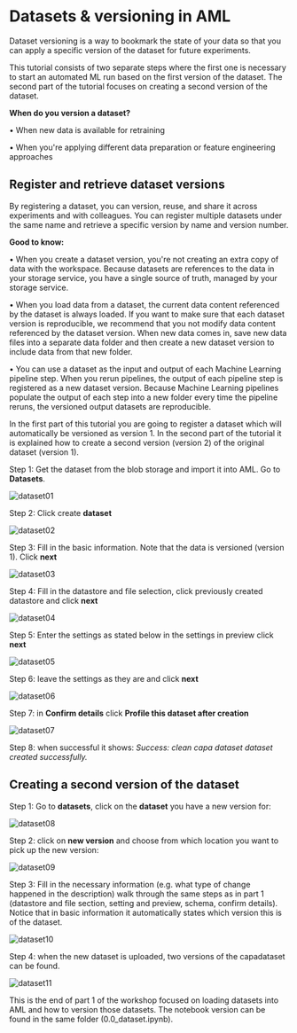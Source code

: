 # Datasets & versioning in AML

Dataset versioning is a way to bookmark the state of your data so that you can apply a specific version of the dataset for future experiments.

This tutorial consists of two separate steps where the first one is necessary to start an automated ML run based on the first version of the dataset. The second part of the tutorial  focuses on creating a second version of the dataset. 

**When do you version a dataset?**

•	When new data is available for retraining

•	When you're applying different data preparation or feature engineering approaches

## Register and retrieve dataset versions

By registering a dataset, you can version, reuse, and share it across experiments and with colleagues. You can register multiple datasets under the same name and retrieve a specific version by name and version number.

**Good to know:**

•	When you create a dataset version, you're not creating an extra copy of data with the workspace. Because datasets are references to the data in your storage service, you have a single source of truth, managed by your storage service.

•	When you load data from a dataset, the current data content referenced by the dataset is always loaded. If you want to make sure that each dataset version is reproducible, we recommend that you not modify data content referenced by the dataset version. When new data comes in, save new data files into a separate data folder and then create a new dataset version to include data from that new folder.

•	You can use a dataset as the input and output of each Machine Learning pipeline step. When you rerun pipelines, the output of each pipeline step is registered as a new dataset version. Because Machine Learning pipelines populate the output of each step into a new folder every time the pipeline reruns, the versioned output datasets are reproducible.

In the first part of this tutorial you are going to register a dataset which will automatically be versioned as version 1. In the second part of the tutorial it is explained how to create a second version (version 2) of the original dataset (version 1).


Step 1: Get the dataset from the blob storage and import it into AML. Go to **Datasets**.

![dataset01](media/dataset01.png)

Step 2: Click create **dataset**

![dataset02](media/dataset02.png)

Step 3: Fill in the basic information. Note that the data is versioned (version 1). Click **next**

![dataset03](media/dataset03.png)

Step 4: Fill in the datastore and file selection, click previously created datastore and click **next**

![dataset04](media/dataset04.png)

Step 5: Enter the settings as stated below in the settings in preview click **next**

![dataset05](media/dataset05.png)

Step 6: leave the settings as they are and click **next**

![dataset06](media/dataset06.png)

Step 7: in **Confirm details** click **Profile this dataset after creation**

![dataset07](media/dataset07.png)

Step 8: when successful it shows: *Success: clean capa dataset dataset created successfully.*

## Creating a second version of the dataset

Step 1: Go to **datasets**, click on the **dataset** you have a new version for:

![dataset08](media/dataset08.png)

Step 2: click on **new version** and choose from which location you want to pick up the new version:

![dataset09](media/dataset09.png)

Step 3: Fill in the necessary information (e.g. what type of change happened in the description) walk through the same steps as in part 1 (datastore and file section, setting and preview, schema, confirm details). Notice that in basic information it automatically states which version this is of the dataset.

![dataset10](media/dataset10.png)

Step 4: when the new dataset is uploaded, two versions of the capadataset can be found.

![dataset11](media/dataset11.png)

This is the end of part 1 of the workshop focused on loading datasets into AML and how to version those datasets. The notebook version can be found in the same folder (0.0_dataset.ipynb).
